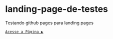# landing-page-de-testes
Testando github pages para landing pages

[`Acesse a Página ▶️`](https://flou-ainan.github.io/landing-page-de-testes/)
